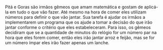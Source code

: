 Pitá e Goras são irmãos gêmeos que amam matemática e gostam de aplicá-la em tudo o que vão fazer. Até mesmo na hora de comer eles utilizam números para definir o que vão jantar. Sua tarefa é ajudar os irmãos a implementarem um programa que os ajude a tomar a decisão do que irão jantar conforme o critério que eles estabeleceram. Para isso, os gêmeos decidiram que se a quantidade de minutos do relógio for um número par na hora que eles forem comer, então eles irão jantar arroz e feijão, mas se for um número ímpar eles irão fazer apenas um lanche.
